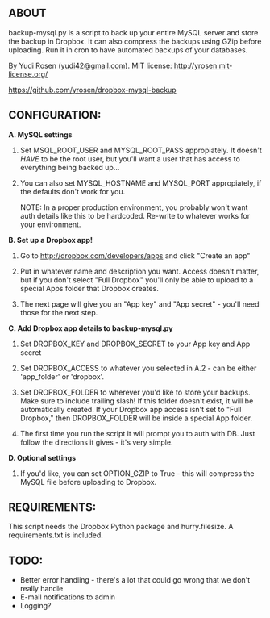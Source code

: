 ## ABOUT
backup-mysql.py is a script to back up your entire MySQL server and store the
backup in Dropbox. It can also compress the backups using GZip before uploading.
Run it in cron to have automated backups of your databases.  

By Yudi Rosen (yudi42@gmail.com). MIT license: http://yrosen.mit-license.org/  

https://github.com/yrosen/dropbox-mysql-backup


## CONFIGURATION:

**A. MySQL settings**

   1. Set MSQL_ROOT_USER and MYSQL_ROOT_PASS appropiately. It doesn't
      *HAVE* to be the root user, but you'll want a user that has access
      to everything being backed up...

   2. You can also set MYSQL_HOSTNAME and MYSQL_PORT appropiately, if the
      defaults don't work for you.

      NOTE: In a proper production environment, you probably won't want
      auth details like this to be hardcoded. Re-write to whatever works
      for your environment.


**B. Set up a Dropbox app!**

   1. Go to http://dropbox.com/developers/apps and click "Create an app"

   2. Put in whatever name and description you want. Access doesn't matter, but
      if you don't select "Full Dropbox" you'll only be able to upload to a special
      Apps folder that Dropbox creates.

   3. The next page will give you an "App key" and "App secret" - you'll need
      those for the next step.


**C. Add Dropbox app details to backup-mysql.py**

   1. Set DROPBOX_KEY and DROPBOX_SECRET to your App key and App secret

   2. Set DROPBOX_ACCESS to whatever you selected in A.2 - can be either
      'app_folder' or 'dropbox'.

   3. Set DROPBOX_FOLDER to wherever you'd like to store your backups.
      Make sure to include trailing slash! If this folder doesn't exist,
      it will be automatically created. If your Dropbox app access isn't set to
      "Full Dropbox," then DROPBOX_FOLDER will be inside a special App folder.

   4. The first time you run the script it will prompt you to auth with DB. Just
      follow the directions it gives - it's very simple.


**D. Optional settings**

   1. If you'd like, you can set OPTION_GZIP to True - this will compress
      the MySQL file before uploading to Dropbox.

## REQUIREMENTS:
This script needs the Dropbox Python package and hurry.filesize. A requirements.txt is included.

## TODO:
 - Better error handling - there's a lot that could go wrong that we don't
   really handle
 - E-mail notifications to admin
 - Logging?
